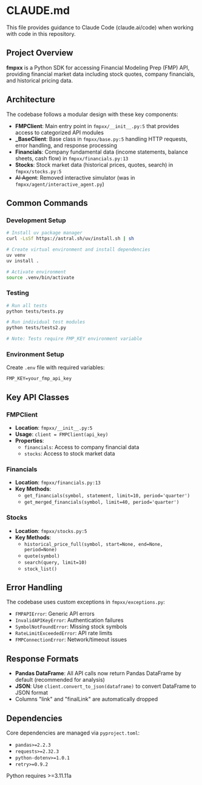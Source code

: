 # CLAUDE.md

This file provides guidance to Claude Code (claude.ai/code) when working with code in this repository.

## Project Overview

**fmpxx** is a Python SDK for accessing Financial Modeling Prep (FMP) API, providing financial market data including stock quotes, company financials, and historical pricing data.

## Architecture

The codebase follows a modular design with these key components:

- **FMPClient**: Main entry point in `fmpxx/__init__.py:5` that provides access to categorized API modules
- **_BaseClient**: Base class in `fmpxx/base.py:5` handling HTTP requests, error handling, and response processing
- **Financials**: Company fundamental data (income statements, balance sheets, cash flow) in `fmpxx/financials.py:13`
- **Stocks**: Stock market data (historical prices, quotes, search) in `fmpxx/stocks.py:5`
- ~~AI Agent~~: Removed interactive simulator (was in `fmpxx/agent/interactive_agent.py`)

## Common Commands

### Development Setup
```bash
# Install uv package manager
curl -LsSf https://astral.sh/uv/install.sh | sh

# Create virtual environment and install dependencies
uv venv
uv install .

# Activate environment
source .venv/bin/activate
```

### Testing
```bash
# Run all tests
python tests/tests.py

# Run individual test modules
python tests/tests2.py

# Note: Tests require FMP_KEY environment variable
```


### Environment Setup
Create `.env` file with required variables:
```
FMP_KEY=your_fmp_api_key
```

## Key API Classes

### FMPClient
- **Location**: `fmpxx/__init__.py:5`
- **Usage**: `client = FMPClient(api_key)`
- **Properties**: 
  - `financials`: Access to company financial data
  - `stocks`: Access to stock market data

### Financials
- **Location**: `fmpxx/financials.py:13`
- **Key Methods**:
  - `get_financials(symbol, statement, limit=10, period='quarter')`
  - `get_merged_financials(symbol, limit=40, period='quarter')`

### Stocks
- **Location**: `fmpxx/stocks.py:5`
- **Key Methods**:
  - `historical_price_full(symbol, start=None, end=None, period=None)`
  - `quote(symbol)`
  - `search(query, limit=10)`
  - `stock_list()`

## Error Handling

The codebase uses custom exceptions in `fmpxx/exceptions.py`:
- `FMPAPIError`: Generic API errors
- `InvalidAPIKeyError`: Authentication failures
- `SymbolNotFoundError`: Missing stock symbols
- `RateLimitExceededError`: API rate limits
- `FMPConnectionError`: Network/timeout issues

## Response Formats

- **Pandas DataFrame**: All API calls now return Pandas DataFrame by default (recommended for analysis)
- **JSON**: Use `client.convert_to_json(dataframe)` to convert DataFrame to JSON format
- Columns "link" and "finalLink" are automatically dropped

## Dependencies

Core dependencies are managed via `pyproject.toml`:
- `pandas>=2.2.3`
- `requests>=2.32.3`
- `python-dotenv>=1.0.1`
- `retry>=0.9.2`

Python requires >=3.11.11a